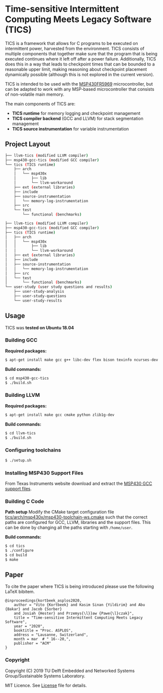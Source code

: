 # Time-sensitive Intermittent Computing Meets Legacy Software (TICS)

TICS is a framework that allows for C programs to be executed on intermittent power, harvested from the environment.
TICS consists of multiple components that together make sure that the program that is being executed continues where it left off after a power failure. Additionally, TICS does this in a way that leads to checkpoint times that can be bounded to a reasonable upper limit, making reasoning about checkpoint placement dynamically possible (although this is not explored in the current version).

TICS is intended to be used with the [MSP430FR5969](http://www.ti.com/product/MSP430FR5969) microcontroller, but can be adapted to work with any MSP-based microcontroller that consists of non-volatile main memory.

The main components of TICS are:
* **TICS runtime** for memory logging and checkpoint management
* **TICS compiler backend** (GCC and LLVM) for stack segmentation management
* **TICS source instrumentation** for variable instrumentation

## Project Layout
```bash
├── llvm-tics (modified LLVM compiler)
├── msp430-gcc-tics (modified GCC compiler)
└── tics (TICS runtime)
    ├── arch
    │   └── msp430x
    │       ├── lib
    │       └── llvm-workaround
    ├── ext (external libraries)
    ├── include
    ├── source-instrumentation
    │   └── memory-log-instrumentation
    ├── src
    └── test
        └── functional (benchmarks)

├── llvm-tics (modified LLVM compiler)
├── msp430-gcc-tics (modified GCC compiler)
├── tics (TICS runtime)
│   ├── arch
│   │   └── msp430x
│   │       ├── lib
│   │       └── llvm-workaround
│   ├── ext (external libraries)
│   ├── include
│   ├── source-instrumentation
│   │   └── memory-log-instrumentation
│   ├── src
│   └── test
│       └── functional (benchmarks)
└── user-study (user study questions and results)
    ├── user-study-analysis
    ├── user-study-questions
    └── user-study-results

```

## Usage

TICS was **tested on Ubuntu 18.04**

### Building GCC
**Required packages:**
```bash
$ apt-get install make gcc g++ libc-dev flex bison texinfo ncurses-dev zlib1g-dev bash curl
```

**Build commands:**
```bash
$ cd msp430-gcc-tics
$ ./build.sh

```

### Building LLVM
**Required packages:**
```bash
$ apt-get install make gcc cmake python zlib1g-dev
```

**Build commands:**
```bash
$ cd llvm-tics
$ ./build.sh

```

### Configuring toolchains
```bash
$ ./setup.sh
```

### Installing MSP430 Support Files
From Texas Instruments website download and extract the [MSP430 GCC support files](http://software-dl.ti.com/msp430/msp430_public_sw/mcu/msp430/MSPGCC/latest/exports/msp430-gcc-support-files-1.208.zip).


### Building C Code
**Path setup**
Modify the CMake target configuration file [tics/arch/msp430x/msp430-toolchain-ws.cmake](tics/arch/msp430x/msp430-toolchain-ws.cmake) such that the correct paths are configured for GCC, LLVM, libraries and the support files. This can be done by changing all the paths starting with `/home/user`.

**Build commands:**
```bash
$ cd tics
$ ./configure
$ cd build
$ make
```

## Paper

To cite the paper where TICS is being introduced please use the following LaTeX bibitem.

```
@inproceedings{kortbeek_asplos2020,
    author = "Vito {Kortbeek} and Kasim Sinan {Yildirim} and Abu {Bakar} and Jacob {Sorber}
    and Josiah {Hester} and Przemys{\l}}aw {Pawe{\l}czak}",
    title = "Time-sensitive Intermittent Computing Meets Legacy Software",
    year = "2020",
    booktitle = "Proc. ASPLOS",
    address = "Lausanne, Switzerland",
    month = mar  # " 16--20,",
    publisher = "ACM"
}
```

### Copyright

Copyright (C) 2019 TU Delft Embedded and Networked Systems Group/Sustainable Systems Laboratory.

MIT Licence. See [License](tics/LICENSE) file for details.
